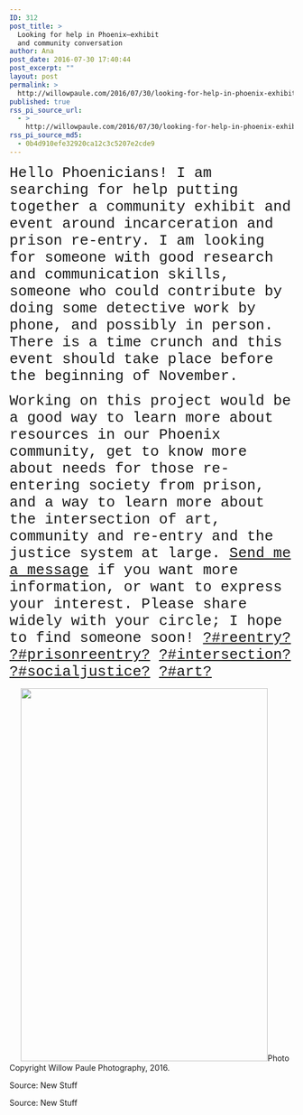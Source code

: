 ```yaml
---
ID: 312
post_title: >
  Looking for help in Phoenix–exhibit
  and community conversation
author: Ana
post_date: 2016-07-30 17:40:44
post_excerpt: ""
layout: post
permalink: >
  http://willowpaule.com/2016/07/30/looking-for-help-in-phoenix-exhibit-and-community-conversation-3/
published: true
rss_pi_source_url:
  - >
    http://willowpaule.com/2016/07/30/looking-for-help-in-phoenix-exhibit-and-community-conversation/
rss_pi_source_md5:
  - 0b4d910efe32920ca12c3c5207e2cde9
---
```

<p><span style="font-size:26px"><span style="font-family: courier new,courier,monospace">Hello Phoenicians! I am searching for help putting together a community exhibit and event around incarceration and prison re-entry. I am looking for someone with good research and communication skills, someone who could contribute by doing some detective work by phone, and possibly in person. There is a time crunch and this event should take place before the beginning of November.</span></span></p>
<p><span style="font-size:26px"><span style="font-family: courier new,courier,monospace">Working on this project would be a good way to learn more about resources in our Phoenix commun<span class="text_exposed_show">ity, get to know more about needs for those re-entering society from prison, and a way to learn more about the intersection of art, community and re-entry and the justice system at large. <a href="http://www.willowpaule.com/contact" target="_blank">Send me a message</a> if you want more information, or want to express your interest. Please share widely with your circle; I hope to find someone soon! <a class="_58cn" href="https://www.facebook.com/hashtag/reentry?source=feed_text&amp;story_id=10154024567899145"><span class="_58cl">?#&lrm;</span><span class="_58cm">reentry?</span></a> <a class="_58cn" href="https://www.facebook.com/hashtag/prisonreentry?source=feed_text&amp;story_id=10154024567899145"><span class="_58cl">?#&lrm;</span><span class="_58cm">prisonreentry?</span></a> <a class="_58cn" href="https://www.facebook.com/hashtag/intersection?source=feed_text&amp;story_id=10154024567899145"><span class="_58cl">?#&lrm;</span><span class="_58cm">intersection?</span></a> <a class="_58cn" href="https://www.facebook.com/hashtag/socialjustice?source=feed_text&amp;story_id=10154024567899145"><span class="_58cl">?#&lrm;</span><span class="_58cm">socialjustice?</span></a> <a class="_58cn" href="https://www.facebook.com/hashtag/art?source=feed_text&amp;story_id=10154024567899145"><span class="_58cl">?#&lrm;</span><span class="_58cm">art?</span></a></span></span></span></p>
<div class="text_exposed_show">
<p>
<span class="zb-richtext" style="width:438px;height:661px;margin-left:20px;margin-right:20px;margin-top:20px;margin-bottom:20px;padding:0px"><span class="pv pv-static pv-ready" id="zfdp_8e3283c9_1ca2d9aaa"><span class="pv-outer"><span class="pv-inner" style="width:438px;height:661px"><img class="pv-img pv-burned" width="438" height="661" src="http://www.willowpaule.com/img/s5/v123/p1913955501-5.jpg" alt="" style="width:438px;height:661px" /><span class="pv-zb-text pv-bgcolor1"><span class="pv-zb-text-c pv-font2 pv-color2">Photo Copyright Willow Paule Photography, 2016.</span></span></span></span></span></p>
<p></span>
</p>
</div>
<p>Source: New Stuff </p>
Source: New Stuff